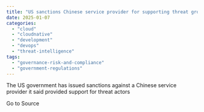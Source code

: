 ```yaml
---
title: "US sanctions Chinese service provider for supporting threat group"
date: 2025-01-07
categories: 
  - "cloud"
  - "cloudnative"
  - "development"
  - "devops"
  - "threat-intelligence"
tags: 
  - "governance-risk-and-compliance"
  - "government-regulations"
---
```


The US government has issued sanctions against a Chinese service provider it said provided support for threat actors

Go to Source
